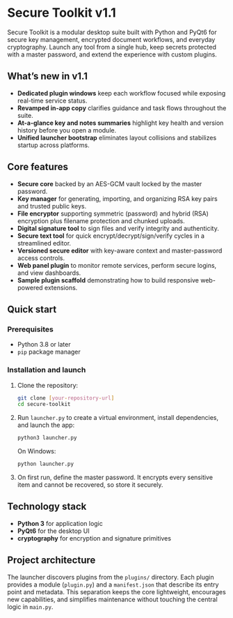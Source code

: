 # Secure Toolkit v1.1


Secure Toolkit is a modular desktop suite built with Python and PyQt6 for secure key
management, encrypted document workflows, and everyday cryptography. Launch any tool
from a single hub, keep secrets protected with a master password, and extend the
experience with custom plugins.

## What’s new in v1.1

- **Dedicated plugin windows** keep each workflow focused while exposing real-time
  service status.
- **Revamped in-app copy** clarifies guidance and task flows throughout the suite.
- **At-a-glance key and notes summaries** highlight key health and version history
  before you open a module.
- **Unified launcher bootstrap** eliminates layout collisions and stabilizes startup
  across platforms.

## Core features

- **Secure core** backed by an AES-GCM vault locked by the master password.
- **Key manager** for generating, importing, and organizing RSA key pairs and trusted
  public keys.
- **File encryptor** supporting symmetric (password) and hybrid (RSA) encryption plus
  filename protection and chunked uploads.
- **Digital signature tool** to sign files and verify integrity and authenticity.
- **Secure text tool** for quick encrypt/decrypt/sign/verify cycles in a streamlined
  editor.
- **Versioned secure editor** with key-aware context and master-password access
  controls.
- **Web panel plugin** to monitor remote services, perform secure logins, and view
  dashboards.
- **Sample plugin scaffold** demonstrating how to build responsive web-powered
  extensions.

## Quick start

### Prerequisites
- Python 3.8 or later
- `pip` package manager

### Installation and launch

1. Clone the repository:
   ```bash
   git clone [your-repository-url]
   cd secure-toolkit
   ```
2. Run `launcher.py` to create a virtual environment, install dependencies, and
   launch the app:
   ```bash
   python3 launcher.py
   ```
   On Windows:
   ```bash
   python launcher.py
   ```
3. On first run, define the master password. It encrypts every sensitive item and
   cannot be recovered, so store it securely.

## Technology stack

- **Python 3** for application logic
- **PyQt6** for the desktop UI
- **cryptography** for encryption and signature primitives

## Project architecture

The launcher discovers plugins from the `plugins/` directory. Each plugin provides a
module (`plugin.py`) and a `manifest.json` that describe its entry point and metadata.
This separation keeps the core lightweight, encourages new capabilities, and simplifies
maintenance without touching the central logic in `main.py`.